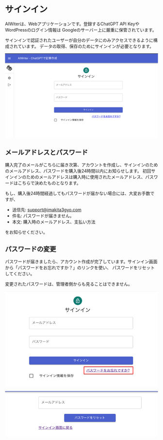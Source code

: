 # サインイン

AIWiterは、Webアプリケーションです。登録するChatGPT API KeyやWordPressのログイン情報は
Googleのサーバー上に厳重に保管されています。

サインインで認証されたユーザーが自分のデータにのみアクセスできるように構成されています。
データの取得、保存のためにサインインが必要となります。

![サインイン画面](../images/03_signin/03_signin01.png)

## メールアドレスとパスワード

購入完了のメールがこちらに届き次第、アカウントを作成し、サインインのためのメールアドレス、パスワードを購入後24時間以内にお知らせします。
初回サインインのためのメールアドレスは購入時に使用されたメールアドレス、パスワードはこちらで決めたものとなります。

もし、購入後24時間経過してもパスワードが届かない場合には、大変お手数ですが、

- 送信先: support@imakita3gyo.com
- 件名: パスワードが届きません。
- 本文: 購入時のメールアドレス、支払い方法

をお知らせください。

## パスワードの変更

パスワードが届きましたら、アカウント作成が完了しています。サインイン画面から「パスワードをお忘れですか？」のリンクを使い、
パスワードをリセットしてください。

変更されたパスワードは、管理者側からも見ることはできません。

![パスワード忘れた](../images/03_signin/03_signin02.png)

![パスワードリセット](../images/03_signin/03_signin03.png)
